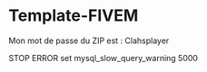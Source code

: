 # Template-FIVEM
Mon mot de passe du ZIP est : Clahsplayer

STOP ERROR set mysql_slow_query_warning 5000
